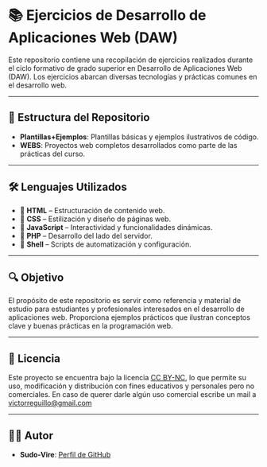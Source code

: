 # 📚 Ejercicios de Desarrollo de Aplicaciones Web (DAW)

Este repositorio contiene una recopilación de ejercicios realizados durante el ciclo formativo de grado superior en Desarrollo de Aplicaciones Web (DAW). Los ejercicios abarcan diversas tecnologías y prácticas comunes en el desarrollo web.

---

## 📁 Estructura del Repositorio

- **Plantillas+Ejemplos**: Plantillas básicas y ejemplos ilustrativos de código.
- **WEBS**: Proyectos web completos desarrollados como parte de las prácticas del curso.

---

## 🛠️ Lenguajes Utilizados

- 🧱 **HTML** – Estructuración de contenido web.
- 🎨 **CSS** – Estilización y diseño de páginas web.
- 🧠 **JavaScript** – Interactividad y funcionalidades dinámicas.
- 🐘 **PHP** – Desarrollo del lado del servidor.
- 🐚 **Shell** – Scripts de automatización y configuración.

---

## 🔍 Objetivo

El propósito de este repositorio es servir como referencia y material de estudio para estudiantes y profesionales interesados en el desarrollo de aplicaciones web. Proporciona ejemplos prácticos que ilustran conceptos clave y buenas prácticas en la programación web.

---

## 📄 Licencia

Este proyecto se encuentra bajo la licencia [CC BY-NC](LICENSE), lo que permite su uso, modificación y distribución con fines educativos y personales pero no comerciales.
En caso de querer darle algún uso comercial escribe un mail a victorreguillo@gmail.com

---

## 🙋‍♂️ Autor

- **Sudo-Vire**: [Perfil de GitHub](https://github.com/Sudo-Vire)

